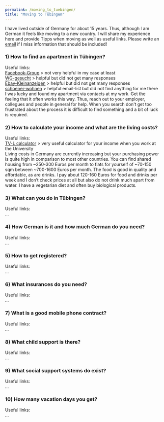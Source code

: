 ```yaml
---
permalink: /moving_to_tuebingen/
title: "Moving to Tübingen"
---
```

I have lived outside of Germany for about 15 years. Thus, although I am German it feels like moving to a new country. I will share my experience here and provide Tipps when moving as well as useful links. Please write an [email](mailto:dr.thomas.wolfers@gmail.com) if I miss information that should be included! 

### 1) How to find an apartment in Tübingen?<br>
Useful links:<br>
[Facebook-Group](https://www.facebook.com/groups/Tuebingen.Immo) > not very helpful in my case at least<br>
[WG-gesucht](https://www.wg-gesucht.de) > helpful but did not get many responses<br>
[Ebay-Kleinanzeigen](https://www.ebay-kleinanzeigen.de) > helpful but did not get many responses<br>
[schoener-wohnen](https://lists.schokokeks.org/mailman/listinfo.cgi/schoener-wohnen) > helpful email-list but did not find anything for me there<br>
I was lucky and found my apartment via contacts at my work. Get the feeling that it often works this way. Thus, reach out to your employer, collegues and people in general for help. When you search don't get too frustrated about the process it is difficult to find something and a bit of luck is required.

### 2) How to calculate your income and what are the living costs?<br>
Useful links:<br>
[TV-L calculator](https://www.oeffentlichen-dienst.de/rechner/339-2022/3846-tv-l-2022.html) > very useful calculator for your income when you work at the University<br>
Living costs in Germany are currently increasing but your purchasing power is quite high in comparison to most other countries. You can find shared housing from ~250-300 Euros per month to flats for yourself of ~70-150 sqm between ~700-1600 Euros per month. The food is good in quality and affordable, as are drinks. I pay about 120-160 Euros for food and drinks per week and I don’t check prices at all but also do not drink much apart from water. I have a vegetarian diet and often buy biological products.

### 3) What can you do in Tübingen?<br>
Useful links:<br>
...

### 4) How German is it and how much German do you need?<br>
Useful links:<br>
...

### 5) How to get registered?<br>
Useful links:<br>
...

### 6) What insurances do you need?<br>
Useful links:<br>
...

### 7) What is a good mobile phone contract?<br>
Useful links:<br>
...

### 8) What child support is there?<br>
Useful links:<br>
...

### 9) What social support systems do exist?<br>
Useful links:<br>
...

### 10) How many vacation days you get?<br>
Useful links:<br>
...
